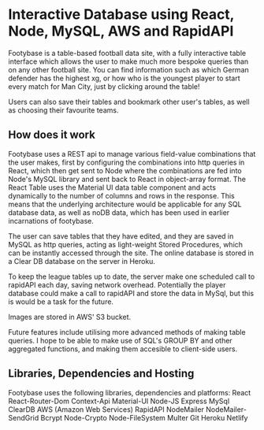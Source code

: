 # Interactive Database using React, Node, MySQL, AWS and RapidAPI

Footybase is a table-based football data site, with a fully interactive table interface which allows the user to make much more bespoke queries than on any other football site. You can find information such as which German defender has the highest xg, or how who is the youngest player to start every match for Man City, just by clicking around the table!

Users can also save their tables and bookmark other user's tables, as well as choosing their favourite teams.

## How does it work

Footybase uses a REST api to manage various field-value combinations that the user makes, first by configuring the combinations into http queries in React, which then get sent to Node where the combinations are fed into Node's MySQL library and sent back to React in object-array format. The React Table uses the Material UI data table component and acts dynamically to the number of columns and rows in the response. This means that the underlying architecture would be applicable for any SQL database data, as well as noDB data, which has been used in earlier incarnations of footybase.

The user can save tables that they have edited, and they are saved in MySQL as http queries, acting as light-weight Stored Procedures, which can be instantly accessed through the site. The online database is stored in a Clear DB database on the server in Heroku.

To keep the league tables up to date, the server make one scheduled call to rapidAPI each day, saving network overhead. Potentially the player database could make a call to rapidAPI and store the data in MySql, but this is would be a task for the future.

Images are stored in AWS' S3 bucket.

Future features include utilising more advanced methods of making table queries. I hope to be able to make use of SQL's GROUP BY and other aggregated functions, and making them accesible to client-side users.

## Libraries, Dependencies and Hosting
Footybase uses the following libraries, dependencies and platforms:
React
React-Router-Dom
Context-Api
Material-UI
Node-JS
Express
MySql
ClearDB
AWS (Amazon Web Services)
RapidAPI
NodeMailer
NodeMailer-SendGrid
Bcrypt
Node-Crypto
Node-FileSystem
Multer
Git
Heroku
Netlify
